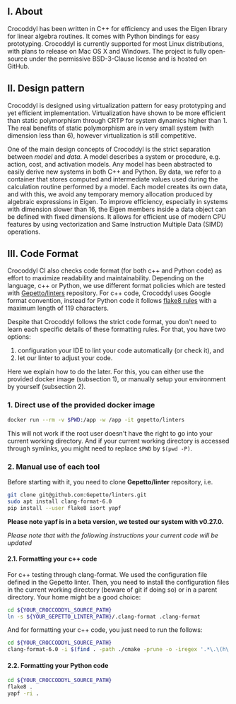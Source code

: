 ## I. About
Crocoddyl has been written in C++ for efficiency and uses the  Eigen  library  for  linear  algebra  routines.  It  comes  with Python bindings for easy prototyping. Crocoddyl is currently supported  for  most  Linux  distributions,  with  plans  to  release on Mac OS X and Windows. The project is fully open-source under  the  permissive  BSD-3-Clause  license  and  is  hosted on  GitHub.

## II. Design pattern
Crocoddyl is designed using virtualization pattern for easy prototyping and yet efficient implementation. Virtualization have shown to be more efficient than static polymorphism through CRTP for system dynamics higher than 1. The real benefits of static polymorphism are in very small system (with dimension less than 6), however virtualization is still competitive.

One of the main design concepts of Crocoddyl is the strict separation between _model_ and _data_.  A model describes a system or procedure, e.g. action, cost, and activation models. Any model has been abstracted to  easily derive new systems in both C++ and Python. By data, we refer to a container that stores computed and intermediate values used during the calculation routine performed by a model. Each model creates its own data, and with this, we avoid any temporary memory allocation produced by algebraic expressions in Eigen. To improve  efficiency, especially in systems with dimension slower than 16, the Eigen members inside a data object can be  defined with fixed dimensions. It allows for efficient use of modern CPU features by using vectorization and  Same Instruction Multiple Data (SIMD) operations.

## III. Code Format

Crocoddyl CI also checks code format (for both c++ and Python code) as effort to maximize readability and maintainability. Depending on the language, c++ or Python, we use different format policies which are tested with [Gepetto/linters](https://github.com/gepetto/linters) repository. For c++ code, Crocoddyl uses Google format convention, instead for Python code it follows [flake8 rules](http://flake8.pycqa.org/en/latest/) with a maximum length of 119 characters.

Despite that Crocoddyl follows the strict code format, you don't need to learn each specific details of these formatting rules. For that, you have two options:
1. configuration your IDE to lint your code automatically (or check it), and
2. let our linter to adjust your code.

Here we explain how to do the later. For this, you can either use the provided docker image (subsection 1), or manually setup your environment by yourself (subsection 2).

### 1. Direct use of the provided docker image

```bash
docker run --rm -v $PWD:/app -w /app -it gepetto/linters
```

This will not work if the root user doesn't have the right to go into your current working directory.
And if your current working directory is accessed through symlinks, you might need to replace `$PWD` by `$(pwd -P)`.

### 2. Manual use of each tool
Before starting with it, you need to clone **Gepetto/linter** repository, i.e.

```bash
git clone git@github.com:Gepetto/linters.git
sudo apt install clang-format-6.0
pip install --user flake8 isort yapf
```

**Please note yapf is in a beta version, we tested our system with v0.27.0.**

*Please note that with the following instructions your current code will be updated*

#### 2.1. Formatting your c++ code

For c++ testing through clang-format. We used the configuration file defined in the Gepetto linter. Then, you need to install the configuration files in the current working directory (beware of git if doing so) or in a parent directory. Your home might be a good choice:

```bash
cd ${YOUR_CROCCODDYL_SOURCE_PATH}
ln -s ${YOUR_GEPETTO_LINTER_PATH}/.clang-format .clang-format
```

And for formatting your c++ code, you just need to run the follows:

```bash
cd ${YOUR_CROCCODDYL_SOURCE_PATH}
clang-format-6.0 -i $(find . -path ./cmake -prune -o -iregex '.*\.\(h\|c\|hh\|cc\|hpp\|cpp\|hxx\|cxx\)$' -print)
```

#### 2.2. Formatting your Python code

```bash
cd ${YOUR_CROCCODDYL_SOURCE_PATH}
flake8 .
yapf -ri .
```